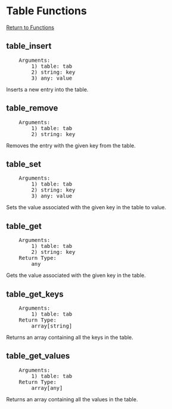 ﻿# Table Functions

[Return to Functions](../functions.html)

## table_insert
<pre>
    Arguments:
        1) table: tab
        2) string: key
        3) any: value
</pre>
Inserts a new entry into the table.

## table_remove
<pre>
    Arguments:
        1) table: tab
        2) string: key
</pre>
Removes the entry with the given key from the table.

## table_set
<pre>
    Arguments:
        1) table: tab
        2) string: key
        3) any: value
</pre>
Sets the value associated with the given key in the table to value.

## table_get
<pre>
    Arguments:
        1) table: tab
        2) string: key
    Return Type:
        any
</pre>
Gets the value associated with the given key in the table.

## table_get_keys
<pre>
    Arguments:
        1) table: tab
    Return Type:
        array[string]
</pre>
Returns an array containing all the keys in the table.

## table_get_values
<pre>
    Arguments:
        1) table: tab
    Return Type:
        array[any]
</pre>
Returns an array containing all the values in the table.